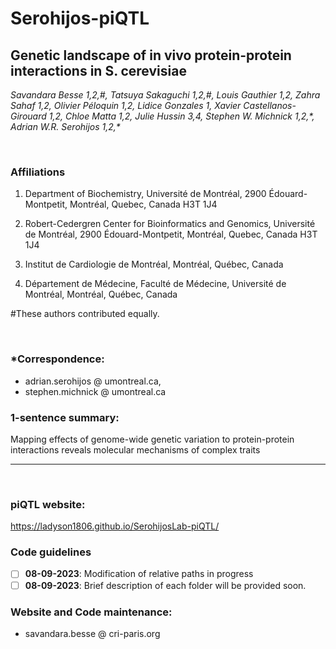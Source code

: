 # Serohijos-piQTL

## __Genetic landscape of in vivo protein-protein interactions in S. cerevisiae__

_Savandara Besse 1,2,#, Tatsuya Sakaguchi 1,2,#, Louis Gauthier 1,2, Zahra Sahaf 1,2, Olivier Péloquin 1,2, Lidice Gonzales 1, Xavier Castellanos-Girouard 1,2, Chloe Matta 1,2, Julie Hussin 3,4, Stephen W. Michnick 1,2,\*, Adrian W.R. Serohijos 1,2,\*_

<br> 

### Affiliations

1. Department of Biochemistry, Université de Montréal, 2900 Édouard-Montpetit, Montréal, Quebec, Canada H3T 1J4

2. Robert-Cedergren Center for Bioinformatics and Genomics, Université de Montréal, 2900 Édouard-Montpetit, Montréal, Quebec, Canada H3T 1J4

3. Institut de Cardiologie de Montréal, Montréal, Québec, Canada

4. Département de Médecine, Faculté de Médecine, Université de Montréal, Montréal, Québec, Canada

#These authors contributed equally. 

<br>


### *Correspondence: 
- adrian.serohijos @ umontreal.ca, 
- stephen.michnick @ umontreal.ca


### 1-sentence summary: 
Mapping effects of genome-wide genetic variation to protein-protein interactions reveals molecular mechanisms of complex traits 

____ 

<br>

### piQTL website:
https://ladyson1806.github.io/SerohijosLab-piQTL/


### Code guidelines
- [ ] __08-09-2023__: Modification of relative paths in progress 
- [ ] __08-09-2023__: Brief description of each folder will be provided soon.

### Website and Code maintenance: 
- savandara.besse @ cri-paris.org
